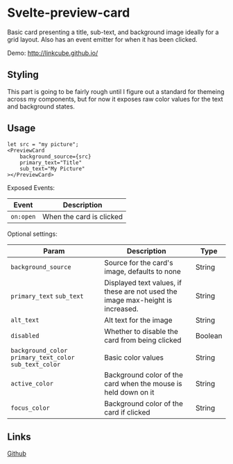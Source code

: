 # Svelte-preview-card

Basic card presenting a title, sub-text, and background image ideally for a grid layout. Also has an event emitter for when it has been clicked.

Demo: http://linkcube.github.io/

## Styling

This part is going to be fairly rough until I figure out a standard for themeing across my components, but for now it exposes raw color values for the text and background states.

## Usage

```
let src = "my picture";
<PreviewCard
    background_source={src}
    primary_text="Title"
    sub_text="My Picture"
></PreviewCard>
```


Exposed Events:

Event | Description
-- | --
`on:open` | When the card is clicked

Optional settings:

Param | Description | Type
--- | --- | ---
`background_source` | Source for the card's image, defaults to none | String
`primary_text` `sub_text` | Displayed text values, if these are not used the image max-height is increased. | String
`alt_text` | Alt text for the image | String
`disabled` | Whether to disable the card from being clicked | Boolean
`background_color` `primary_text_color` `sub_text_color` | Basic color values | String
`active_color` | Background color of the card when the mouse is held down on it | String
`focus_color` | Background color of the card if clicked | String

## Links

[Github](https://github.com/Linkcube/svelte-preview-card)
